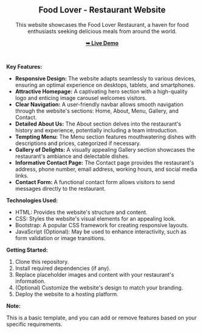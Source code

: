 <div align="center">
    
  <h2 align="center">Food Lover - Restaurant Website</h2>

  This website showcases the Food Lover Restaurant, a haven for food enthusiasts seeking delicious meals from around the world. 


  <a href="https://omar-alabyadh.github.io/Food-Lover-Restaurant/"><strong>➥ Live Demo</strong></a>

</div>

<br />

**Key Features:**

* **Responsive Design:** The website adapts seamlessly to various devices, ensuring an optimal experience on desktops, tablets, and smartphones.
* **Attractive Homepage:** A captivating hero section with a high-quality logo and enticing image carousel welcomes visitors.
* **Clear Navigation:** A user-friendly navbar allows smooth navigation through the website's sections: Home, About, Menu, Gallery, and Contact.
* **Detailed About Us:** The About section delves into the restaurant's history and experience, potentially including a team introduction.
* **Tempting Menu:** The Menu section features mouthwatering dishes with descriptions and prices, categorized if necessary. 
* **Gallery of Delights:** A visually appealing Gallery section showcases the restaurant's ambiance and delectable dishes.
* **Informative Contact Page:** The Contact page provides the restaurant's address, phone number, email address, working hours, and social media links.
* **Contact Form:** A functional contact form allows visitors to send messages directly to the restaurant.

**Technologies Used:**

* HTML: Provides the website's structure and content.
* CSS: Styles the website's visual elements for an appealing look.
* Bootstrap: A popular CSS framework for creating responsive layouts.
* JavaScript (Optional): May be used to enhance interactivity, such as form validation or image transitions.

**Getting Started:**

1. Clone this repository.
2. Install required dependencies (if any).
3. Replace placeholder images and content with your restaurant's information.
4. (Optional) Customize the website's design to match your branding.
5. Deploy the website to a hosting platform.

**Note:**

This is a basic template, and you can add or remove features based on your specific requirements.
